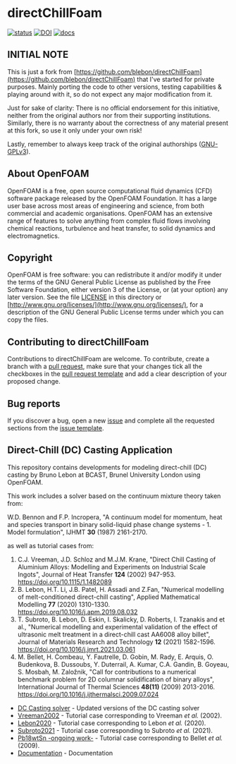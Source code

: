 # directChillFoam

<!-- badges: start -->
[![status](https://joss.theoj.org/papers/71097ad0617d8fd3da4c5196877ccb73/status.svg)](https://joss.theoj.org/papers/71097ad0617d8fd3da4c5196877ccb73)
[![DOI](https://zenodo.org/badge/263608946.svg)](https://zenodo.org/badge/latestdoi/263608946)
[![docs](https://img.shields.io/readthedocs/d?color=green)](https://blebon.com/directChillFoam)
<!-- badges: end -->

## INITIAL NOTE  

  This is just a fork from [https://github.com/blebon/directChillFoam](https://github.com/blebon/directChillFoam)
  that I've started for private purposes. Mainly porting the code to other versions,
  testing capabilities & playing around with it, so do not expect any major modification
  from it.

  Just for sake of clarity: There is no official endorsement for this initiative,
  neither from the original authors nor from their supporting institutions. Similarly,
  there is no warranty about the correctness of any material present at this fork,
  so use it only under your own risk!

  Lastly, remember to always keep track of the original authorships
  ([GNU-GPLv3](https://www.gnu.org/licenses/quick-guide-gplv3.html)).

## About OpenFOAM  

  OpenFOAM is a free, open source computational fluid dynamics (CFD) software
  package released by the OpenFOAM Foundation. It has a large user base across
  most areas of engineering and science, from both commercial and academic
  organisations. OpenFOAM has an extensive range of features to solve anything
  from complex fluid flows involving chemical reactions, turbulence and heat
  transfer, to solid dynamics and electromagnetics.

## Copyright  

  OpenFOAM is free software: you can redistribute it and/or modify it under the
  terms of the GNU General Public License as published by the Free Software
  Foundation, either version 3 of the License, or (at your option) any later
  version.  See the file [LICENSE](LICENSE) in this directory or
  [http://www.gnu.org/licenses/](http://www.gnu.org/licenses/), for a description of the GNU General Public
  License terms under which you can copy the files.

## Contributing to directChillFoam

  Contributions to directChillFoam are welcome. To contribute, create a branch with a [pull request](https://github.com/blebon/directChillFoam/pulls), make sure that your changes tick all the checkboxes in the [pull request template](https://github.com/blebon/directChillFoam/blob/master/.github/PULL_REQUEST_TEMPLATE/pull_request_template.md) and add a clear description of your proposed change.

## Bug reports

  If you discover a bug, open a new [issue](https://github.com/blebon/directChillFoam/issues/new) and complete all the requested sections from the [issue template](https://github.com/blebon/directChillFoam/blob/master/.github/ISSUE_TEMPLATE/bug_report.md).

## Direct-Chill (DC) Casting Application  

  This repository contains developments for modeling direct-chill (DC) casting
  by Bruno Lebon at BCAST, Brunel University London using OpenFOAM.

  This work includes a solver based on the continuum mixture theory taken from:

  W.D. Bennon and F.P. Incropera, "A continuum model for momentum, heat and
  species transport in binary solid-liquid phase change systems - 1. Model
  formulation", IJHMT **30** (1987) 2161-2170.

  as well as tutorial cases from:
  
  1. C.J. Vreeman, J.D. Schloz and M.J.M. Krane, "Direct Chill Casting of Aluminium
  Alloys: Modelling and Experiments on Industrial Scale Ingots", Journal of Heat
  Transfer **124** (2002) 947-953. <https://doi.org/10.1115/1.1482089>
  2. B. Lebon, H.T. Li, J.B. Patel, H. Assadi and Z.Fan, "Numerical modelling of melt-conditioned direct-chill casting", Applied Mathematical Modelling **77** (2020) 1310-1330. <https://doi.org/10.1016/j.apm.2019.08.032>
  3. T. Subroto, B. Lebon, D. Eskin, I. Skalicky, D. Roberts, I. Tzanakis and et al., "Numerical modelling and experimental validation of the effect of ultrasonic melt treatment in a direct-chill cast AA6008 alloy billet", Journal of Materials Research and Technology **12** (2021) 1582-1596. <https://doi.org/10.1016/j.jmrt.2021.03.061>
  4. M. Bellet, H. Combeau, Y. Fautrelle, D. Gobin, M. Rady, E. Arquis, O. Budenkova, B. Dussoubs, Y. Duterrail, A. Kumar, C.A. Gandin, B. Goyeau, S. Mosbah, M. Založnik, "Call for contributions to a numerical benchmark problem for 2D columnar solidification of binary alloys", International Journal of Thermal Sciences **48(11)** (2009) 2013-2016. <https://doi.org/10.1016/j.ijthermalsci.2009.07.024>

* [DC Casting solver](applications/solvers/heatTransfer/directChillFoam) - Updated versions of the DC casting solver
* [Vreeman2002](tutorials/heatTransfer/directChillFoam/Vreeman2002) - Tutorial case corresponding to Vreeman *et al.* (2002).
* [Lebon2020](tutorials/heatTransfer/directChillFoam/Lebon2020) - Tutorial case corresponding to Lebon *et al.* (2020).
* [Subroto2021](tutorials/heatTransfer/directChillFoam/Subroto2021) - Tutorial case corresponding to Subroto *et al.* (2021).
* [Pb18wtSn -ongoing work-](tutorials/heatTransfer/directChillFoam/Pb18wtSn) - Tutorial case corresponding to Bellet *et al.* (2009).
* [Documentation](https://blebon.com/directChillFoam/) - Documentation
